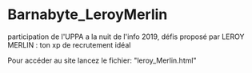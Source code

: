 # Barnabyte_LeroyMerlin
participation de l'UPPA a la nuit de l'info 2019, défis proposé par LEROY MERLIN : ton xp de recrutement idéal

Pour accéder au site lancez le fichier: "leroy_Merlin.html"
